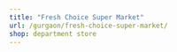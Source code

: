 ```yaml
---
title: "Fresh Choice Super Market"
url: /gurgaon/fresh-choice-super-market/
shop: department store
---
```

